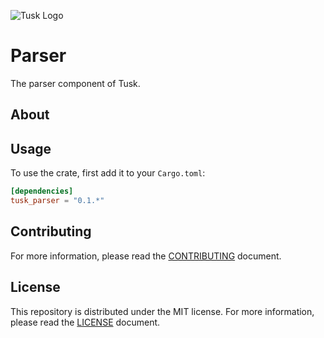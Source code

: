 ![Tusk Logo](https://user-images.githubusercontent.com/41837763/119643248-71553e00-be13-11eb-8749-0b0f0846e22e.png)

# Parser

The parser component of Tusk.

## About



## Usage

To use the crate, first add it to your `Cargo.toml`:

```toml
[dependencies]
tusk_parser = "0.1.*"
```

## Contributing

For more information, please read the [CONTRIBUTING](CONTRIBUTING.md) document.

## License

This repository is distributed under the MIT license. For more information, please read the [LICENSE](LICENSE.md) document.
